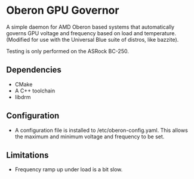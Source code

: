 # Oberon GPU Governor

A simple daemon for AMD Oberon based systems that automatically governs GPU voltage and frequency based on load and temperature.
(Modified for use with the Universal Blue suite of distros, like bazzite).

Testing is only performed on the ASRock BC-250.

## Dependencies

- CMake
- A C++ toolchain
- libdrm

## Configuration

- A configuration file is installed to /etc/oberon-config.yaml. This allows the maximum and minimum voltage and frequency to be set.

## Limitations

- Frequency ramp up under load is a bit slow.
